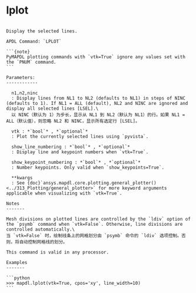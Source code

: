 # lplot

````{method} Mapdl.lplot(nl1='', nl2='', ninc='', vtk=None, show_line_numbering=True, show_keypoint_numbering=False, color_lines=False, **kwargs)

Display the selected lines.

APDL Command: `LPLOT`

```{note}
PyMAPDL plotting commands with `vtk=True` ignore any values set with the `PNUM` command.
```

Parameters:
------------

  n1,n2,ninc
  : Display lines from NL1 to NL2 (defaults to NL1) in steps of NINC (defaults to 1). If NL1 = ALL (default), NL2 and NINC are ignored and display all selected lines [LSEL].\
  以 NINC（默认为 1）为步长，显示从 NL1 到 NL2（默认为 NL1）的行。如果 NL1 = ALL（默认值），则忽略 NL2 和 NINC，显示所有选定行 [LSEL]。

  vtk : *`bool`* , *`optional`*
  : Plot the currently selected lines using `pyvista`.

  show_line_numbering : *`bool`* , *`optional`*
  : Display line and keypoint numbers when `vtk=True`.

  show_keypoint_numbering : *`bool`* , *`optional`*
  : Number keypoints. Only valid when `show_keypoints=True`.

  **kwargs
  : See {doc}`ansys.mapdl.core.plotting.general_plotter() <../313_Plotting/general_plotter>` for more keyword arguments applicable when visualizing with `vtk=True`.

Notes
-------

Mesh divisions on plotted lines are controlled by the `ldiv` option of the `psymb` command when `vtk=False`. Otherwise, line divisions are controlled automatically.\
当 `vtk=False` 时，绘制线条上的网格划分由 `psymb` 命令的 `ldiv` 选项控制。否则，将自动控制网格线的划分。

This command is valid in any processor.

Examples
-------

```python
>>> mapdl.lplot(vtk=True, cpos='xy', line_width=10)
```


````